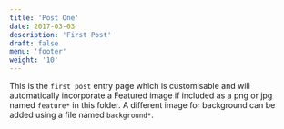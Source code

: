 ```yaml
---
title: 'Post One'
date: 2017-03-03
description: 'First Post'
draft: false
menu: 'footer'
weight: '10'
---
```

This is the `first post` entry page which is customisable and will automatically incorporate a Featured image if included as a png or jpg named `feature*` in this folder. A different image for background can be added using a file named `background*`.
